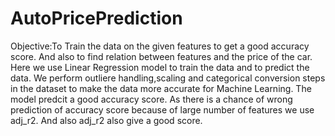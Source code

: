 # AutoPricePrediction
Objective:To Train the data on the given features to get a good accuracy score.
And also to find relation between features and the price of the car.
Here we use Linear Regression model to train the data and to predict the data.
We perform outliere handling,scaling and categorical conversion steps in the dataset to make the data more accurate for Machine Learning.
The model predcit a good accuracy score.
As there is a chance of wrong prediction of accuracy score because of large number of features we use adj_r2.
And also adj_r2 also give a good score.
